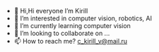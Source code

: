 - 👋 Hi,Hi everyone I’m Kirill
- 👀 I’m interested in computer vision, robotics, AI
- 🌱 I’m currently learning computer vision
- 💞️ I’m looking to collaborate on ...
- 📫 How to reach me? c_kirill_v@mail.ru

<!---
k-irill-c/k-irill-c is a ✨ special ✨ repository because its `README.md` (this file) appears on your GitHub profile.
You can click the Preview link to take a look at your changes.
--->
